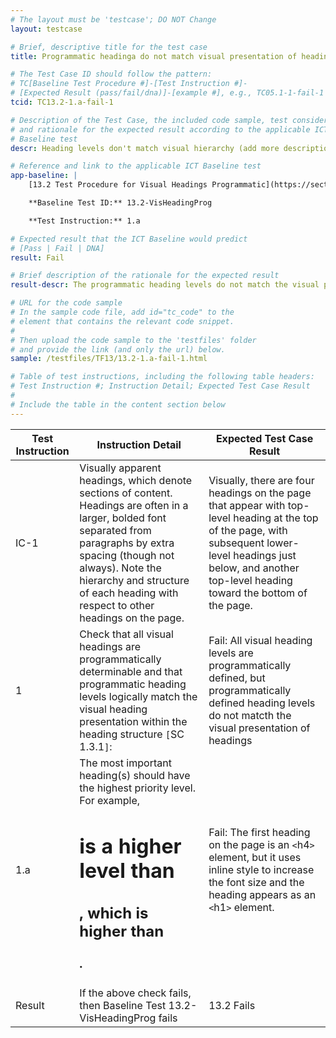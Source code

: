 ```yaml
---
# The layout must be 'testcase'; DO NOT Change
layout: testcase

# Brief, descriptive title for the test case
title: Programmatic headinga do not match visual presentation of headings

# The Test Case ID should follow the pattern: 
# TC[Baseline Test Procedure #]-[Test Instruction #]-
# [Expected Result (pass/fail/dna)]-[example #], e.g., TC05.1-1-fail-1
tcid: TC13.2-1.a-fail-1

# Description of the Test Case, the included code sample, test considerations,
# and rationale for the expected result according to the applicable ICT
# Baseline test
descr: Heading levels don't match visual hierarchy (add more description)

# Reference and link to the applicable ICT Baseline test
app-baseline: |
    [13.2 Test Procedure for Visual Headings Programmatic](https://section508coordinators.github.io/ICTTestingBaseline/13Structure.html#132-test-procedure-for-visual-headings-programmatic)

    **Baseline Test ID:** 13.2-VisHeadingProg

    **Test Instruction:** 1.a 

# Expected result that the ICT Baseline would predict
# [Pass | Fail | DNA]
result: Fail

# Brief description of the rationale for the expected result
result-descr: The programmatic heading levels do not match the visual presentation of headings. 

# URL for the code sample
# In the sample code file, add id="tc_code" to the 
# element that contains the relevant code snippet.
#
# Then upload the code sample to the 'testfiles' folder 
# and provide the link (and only the url) below.
sample: /testfiles/TF13/13.2-1.a-fail-1.html

# Table of test instructions, including the following table headers: 
# Test Instruction #; Instruction Detail; Expected Test Case Result
#
# Include the table in the content section below
---
```

| Test Instruction | Instruction Detail | Expected Test Case Result |
|------------------|--------------------|---------------------------|
| IC-1 | Visually apparent headings, which denote sections of content. Headings are often in a larger, bolded font separated from paragraphs by extra spacing (though not always). Note the hierarchy and structure of each heading with respect to other headings on the page. | Visually, there are four headings on the page that appear with top-level heading at the top of the page, with subsequent lower-level headings just below, and another top-level heading toward the bottom of the page. |
| 1 | Check that all visual headings are programmatically determinable and that programmatic heading levels logically match the visual heading presentation within the heading structure `[`SC 1.3.1`]`: | Fail: All visual heading levels are programmatically defined, but programmatically defined heading levels do not matcth the visual presentation of headings |
| 1.a | The most important heading(s) should have the highest priority level. For example, <h1> is a higher level than <h2>, which is higher than <h3>. | Fail: The first heading on the page is an `<`h4`>` element, but it uses inline style to increase the font size and the heading appears as an `<`h1`>` element. |
| Result | If the above check fails, then Baseline Test 13.2-VisHeadingProg fails | 13.2 Fails | 